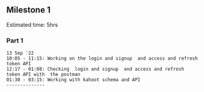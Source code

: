 ## Milestone 1
Estimated time: 5hrs
### Part 1
    13 Sep '22
    10:05 - 11:15: Working on the login and signup  and access and refresh token API 
    12:17 - 01:08: Checking  login and signup  and access and refresh token API with  the postman 
    01:30 - 03:15: Working with kahoot schema and API
    --------------





